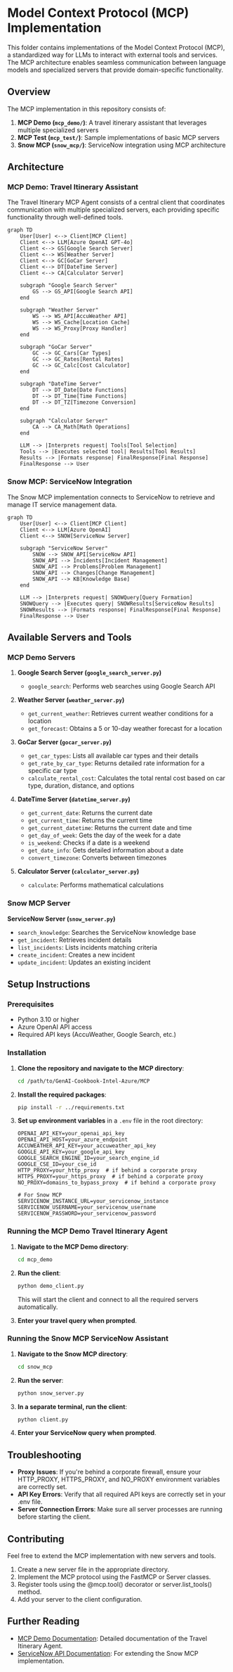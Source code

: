 # Model Context Protocol (MCP) Implementation

This folder contains implementations of the Model Context Protocol (MCP), a standardized way for LLMs to interact with external tools and services. The MCP architecture enables seamless communication between language models and specialized servers that provide domain-specific functionality.

## Overview

The MCP implementation in this repository consists of:

1. **MCP Demo (`mcp_demo/`)**: A travel itinerary assistant that leverages multiple specialized servers
2. **MCP Test (`mcp_test/`)**: Sample implementations of basic MCP servers
3. **Snow MCP (`snow_mcp/`)**: ServiceNow integration using MCP architecture

## Architecture

### MCP Demo: Travel Itinerary Assistant

The Travel Itinerary MCP Agent consists of a central client that coordinates communication with multiple specialized servers, each providing specific functionality through well-defined tools.

```mermaid
graph TD
    User[User] <--> Client[MCP Client]
    Client <--> LLM[Azure OpenAI GPT-4o]
    Client <--> GS[Google Search Server]
    Client <--> WS[Weather Server]
    Client <--> GC[GoCar Server]
    Client <--> DT[DateTime Server]
    Client <--> CA[Calculator Server]

    subgraph "Google Search Server"
        GS --> GS_API[Google Search API]
    end

    subgraph "Weather Server"
        WS --> WS_API[AccuWeather API]
        WS --> WS_Cache[Location Cache]
        WS --> WS_Proxy[Proxy Handler]
    end

    subgraph "GoCar Server"
        GC --> GC_Cars[Car Types]
        GC --> GC_Rates[Rental Rates]
        GC --> GC_Calc[Cost Calculator]
    end

    subgraph "DateTime Server"
        DT --> DT_Date[Date Functions]
        DT --> DT_Time[Time Functions]
        DT --> DT_TZ[Timezone Conversion]
    end

    subgraph "Calculator Server"
        CA --> CA_Math[Math Operations]
    end

    LLM --> |Interprets request| Tools[Tool Selection]
    Tools --> |Executes selected tool| Results[Tool Results]
    Results --> |Formats response| FinalResponse[Final Response]
    FinalResponse --> User
```

### Snow MCP: ServiceNow Integration

The Snow MCP implementation connects to ServiceNow to retrieve and manage IT service management data.

```mermaid
graph TD
    User[User] <--> Client[MCP Client]
    Client <--> LLM[Azure OpenAI]
    Client <--> SNOW[ServiceNow Server]

    subgraph "ServiceNow Server"
        SNOW --> SNOW_API[ServiceNow API]
        SNOW_API --> Incidents[Incident Management]
        SNOW_API --> Problems[Problem Management]
        SNOW_API --> Changes[Change Management]
        SNOW_API --> KB[Knowledge Base]
    end

    LLM --> |Interprets request| SNOWQuery[Query Formation]
    SNOWQuery --> |Executes query| SNOWResults[ServiceNow Results]
    SNOWResults --> |Formats response| FinalResponse[Final Response]
    FinalResponse --> User
```

## Available Servers and Tools

### MCP Demo Servers

1. **Google Search Server (`google_search_server.py`)**
   - `google_search`: Performs web searches using Google Search API

2. **Weather Server (`weather_server.py`)**
   - `get_current_weather`: Retrieves current weather conditions for a location
   - `get_forecast`: Obtains a 5 or 10-day weather forecast for a location

3. **GoCar Server (`gocar_server.py`)**
   - `get_car_types`: Lists all available car types and their details
   - `get_rate_by_car_type`: Returns detailed rate information for a specific car type
   - `calculate_rental_cost`: Calculates the total rental cost based on car type, duration, distance, and options

4. **DateTime Server (`datetime_server.py`)**
   - `get_current_date`: Returns the current date
   - `get_current_time`: Returns the current time
   - `get_current_datetime`: Returns the current date and time
   - `get_day_of_week`: Gets the day of the week for a date
   - `is_weekend`: Checks if a date is a weekend
   - `get_date_info`: Gets detailed information about a date
   - `convert_timezone`: Converts between timezones

5. **Calculator Server (`calculator_server.py`)**
   - `calculate`: Performs mathematical calculations

### Snow MCP Server

**ServiceNow Server (`snow_server.py`)**
- `search_knowledge`: Searches the ServiceNow knowledge base
- `get_incident`: Retrieves incident details
- `list_incidents`: Lists incidents matching criteria
- `create_incident`: Creates a new incident
- `update_incident`: Updates an existing incident

## Setup Instructions

### Prerequisites

- Python 3.10 or higher
- Azure OpenAI API access
- Required API keys (AccuWeather, Google Search, etc.)

### Installation

1. **Clone the repository and navigate to the MCP directory**:
   ```bash
   cd /path/to/GenAI-Cookbook-Intel-Azure/MCP
   ```

2. **Install the required packages**:
   ```bash
   pip install -r ../requirements.txt
   ```

3. **Set up environment variables** in a `.env` file in the root directory:
   ```
   OPENAI_API_KEY=your_openai_api_key
   OPENAI_API_HOST=your_azure_endpoint
   ACCUWEATHER_API_KEY=your_accuweather_api_key
   GOOGLE_API_KEY=your_google_api_key
   GOOGLE_SEARCH_ENGINE_ID=your_search_engine_id
   GOOGLE_CSE_ID=your_cse_id
   HTTP_PROXY=your_http_proxy  # if behind a corporate proxy
   HTTPS_PROXY=your_https_proxy  # if behind a corporate proxy
   NO_PROXY=domains_to_bypass_proxy  # if behind a corporate proxy

   # For Snow MCP
   SERVICENOW_INSTANCE_URL=your_servicenow_instance
   SERVICENOW_USERNAME=your_servicenow_username
   SERVICENOW_PASSWORD=your_servicenow_password
   ```

### Running the MCP Demo Travel Itinerary Agent

1. **Navigate to the MCP Demo directory**:
   ```bash
   cd mcp_demo
   ```

2. **Run the client**:
   ```bash
   python demo_client.py
   ```

   This will start the client and connect to all the required servers automatically.

3. **Enter your travel query when prompted**.

### Running the Snow MCP ServiceNow Assistant

1. **Navigate to the Snow MCP directory**:
   ```bash
   cd snow_mcp
   ```

2. **Run the server**:
   ```bash
   python snow_server.py
   ```

3. **In a separate terminal, run the client**:
   ```bash
   python client.py
   ```

4. **Enter your ServiceNow query when prompted**.

## Troubleshooting

- **Proxy Issues**: If you're behind a corporate firewall, ensure your HTTP_PROXY, HTTPS_PROXY, and NO_PROXY environment variables are correctly set.
- **API Key Errors**: Verify that all required API keys are correctly set in your .env file.
- **Server Connection Errors**: Make sure all server processes are running before starting the client.

## Contributing

Feel free to extend the MCP implementation with new servers and tools.

1. Create a new server file in the appropriate directory.
2. Implement the MCP protocol using the FastMCP or Server classes.
3. Register tools using the @mcp.tool() decorator or server.list_tools() method.
4. Add your server to the client configuration.

## Further Reading

- [MCP Demo Documentation](./mcp_demo/MCP_Agent_Demo.md): Detailed documentation of the Travel Itinerary Agent.
- [ServiceNow API Documentation](https://developer.servicenow.com/dev.do): For extending the Snow MCP implementation.
